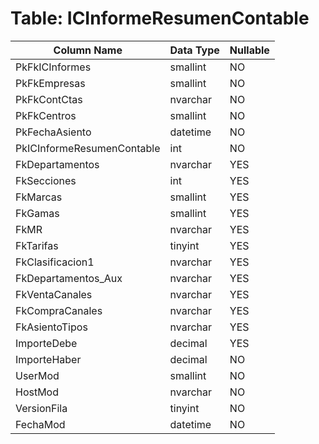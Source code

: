 # Table: ICInformeResumenContable

| Column Name | Data Type | Nullable |
|-------------|-----------|----------|
| PkFkICInformes | smallint | NO |
| PkFkEmpresas | smallint | NO |
| PkFkContCtas | nvarchar | NO |
| PkFkCentros | smallint | NO |
| PkFechaAsiento | datetime | NO |
| PkICInformeResumenContable | int | NO |
| FkDepartamentos | nvarchar | YES |
| FkSecciones | int | YES |
| FkMarcas | smallint | YES |
| FkGamas | smallint | YES |
| FkMR | nvarchar | YES |
| FkTarifas | tinyint | YES |
| FkClasificacion1 | nvarchar | YES |
| FkDepartamentos_Aux | nvarchar | YES |
| FkVentaCanales | nvarchar | YES |
| FkCompraCanales | nvarchar | YES |
| FkAsientoTipos | nvarchar | YES |
| ImporteDebe | decimal | YES |
| ImporteHaber | decimal | NO |
| UserMod | smallint | NO |
| HostMod | nvarchar | NO |
| VersionFila | tinyint | NO |
| FechaMod | datetime | NO |
